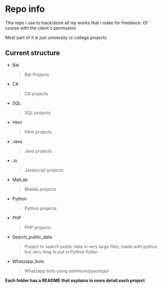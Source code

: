 # Repo info
This repo i use to track/store all my works that i make for freelance.
Of course with the client's permission.

Most part of it is just university or college projects

## Current structure


* Bat
    > Bat Projects 
* C#
    > C# projects
* SQL
    > SQL projects
* Html
    > Html projects
* Java
    > Java projects
* Js
    > Javascript projects
* MatLab
    > Matlab projects
* Python
    > Python projects
* PHP
    > PHP projects
* Search_public_data
    > Project to search public data in very large files, made with python but very long to put in Python folder
* Whatzapp_bots
    > Whatzapp bots using selenium/pyautogui

**Each folder has a README that explains in more detail each project**
